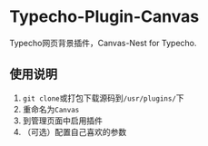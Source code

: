 # Typecho-Plugin-Canvas
Typecho网页背景插件，Canvas-Nest for Typecho.

## 使用说明

1. `git clone`或打包下载源码到`/usr/plugins/`下
2. 重命名为`Canvas`
3. 到管理页面中启用插件
4. （可选）配置自己喜欢的参数
